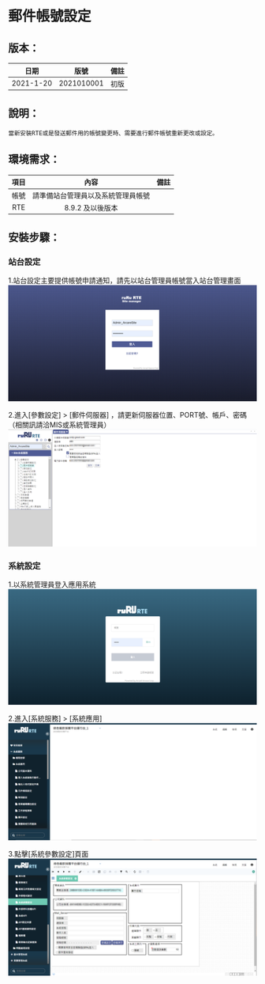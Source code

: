 # 郵件帳號設定

## 版本：

|日期|版號|備註|
|:--:|:--:|:--:|
|2021-1-20|2021010001|初版|

## 說明：

    當新安裝RTE或是發送郵件用的帳號變更時、需要進行郵件帳號重新更改或設定。

## 環境需求：

|項目|內容|備註|
|:--:|:--:|:--:|
|帳號|請準備站台管理員以及系統管理員帳號||
|RTE|8.9.2 及以後版本||

## 安裝步驟：

### 站台設定

1.站台設定主要提供帳號申請通知，請先以站台管理員帳號當入站台管理畫面 <br>
![alt 登入站台管理畫面](img/001.png)

2.進入[參數設定] > [郵件伺服器] ，請更新伺服器位置、PORT號、帳戶、密碼（相關訊請洽MIS或系統管理員）<br>
![alt 解壓縮安裝檔](img/002.png)

### 系統設定

1.以系統管理員登入應用系統 <br>
![alt 登入應用系統](img/005.png)

2.進入[系統服務] > [系統應用] <br>
![alt 登入應用系統](img/003.png)

3.點擊[系統參數設定]頁面 <br>
![alt 登入應用系統](img/004.png)

